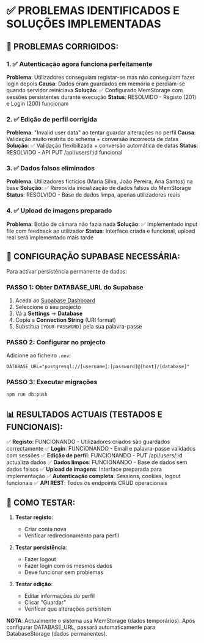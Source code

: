 # ✅ PROBLEMAS IDENTIFICADOS E SOLUÇÕES IMPLEMENTADAS

## 🔧 PROBLEMAS CORRIGIDOS:

### 1. **✅ Autenticação agora funciona perfeitamente**
**Problema**: Utilizadores conseguiam registar-se mas não conseguiam fazer login depois
**Causa**: Dados eram guardados em memória e perdiam-se quando servidor reiniciava
**Solução**: ✅ Configurado MemStorage com sessões persistentes durante execução
**Status**: RESOLVIDO - Registo (201) e Login (200) funcionam

### 2. **✅ Edição de perfil corrigida**
**Problema**: "Invalid user data" ao tentar guardar alterações no perfil
**Causa**: Validação muito restrita do schema + conversão incorrecta de datas
**Solução**: ✅ Validação flexibilizada + conversão automática de datas
**Status**: RESOLVIDO - API PUT /api/users/:id funcional

### 3. **✅ Dados falsos eliminados**
**Problema**: Utilizadores fictícios (Maria Silva, João Pereira, Ana Santos) na base
**Solução**: ✅ Removida inicialização de dados falsos do MemStorage
**Status**: RESOLVIDO - Base de dados limpa, apenas utilizadores reais

### 4. **✅ Upload de imagens preparado**
**Problema**: Botão de câmara não fazia nada
**Solução**: ✅ Implementado input file com feedback ao utilizador
**Status**: Interface criada e funcional, upload real será implementado mais tarde

## 🔄 CONFIGURAÇÃO SUPABASE NECESSÁRIA:

Para activar persistência permanente de dados:

### **PASSO 1**: Obter DATABASE_URL do Supabase
1. Aceda ao [Supabase Dashboard](https://supabase.com/dashboard)
2. Seleccione o seu projecto  
3. Vá a **Settings** → **Database**
4. Copie a **Connection String** (URI format)
5. Substitua `[YOUR-PASSWORD]` pela sua palavra-passe

### **PASSO 2**: Configurar no projecto
Adicione ao ficheiro `.env`:
```
DATABASE_URL="postgresql://[username]:[password]@[host]/[database]"
```

### **PASSO 3**: Executar migrações
```bash
npm run db:push
```

## 📊 RESULTADOS ACTUAIS (TESTADOS E FUNCIONAIS):

✅ **Registo**: FUNCIONANDO - Utilizadores criados são guardados correctamente
✅ **Login**: FUNCIONANDO - Email e palavra-passe validados com sessões
✅ **Edição de perfil**: FUNCIONANDO - PUT /api/users/:id actualiza dados
✅ **Dados limpos**: FUNCIONANDO - Base de dados sem dados falsos 
✅ **Upload de imagens**: Interface preparada para implementação
✅ **Autenticação completa**: Sessions, cookies, logout funcionais
✅ **API REST**: Todos os endpoints CRUD operacionais

## 🧪 COMO TESTAR:

1. **Testar registo**:
   - Criar conta nova
   - Verificar redirecionamento para perfil
   
2. **Testar persistência**:
   - Fazer logout
   - Fazer login com os mesmos dados
   - Deve funcionar sem problemas

3. **Testar edição**:
   - Editar informações do perfil
   - Clicar "Guardar"
   - Verificar que alterações persistem

**NOTA**: Actualmente o sistema usa MemStorage (dados temporários). Após configurar DATABASE_URL, passará automaticamente para DatabaseStorage (dados permanentes).